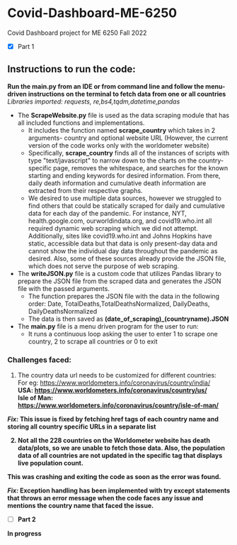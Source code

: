 # Covid-Dashboard-ME-6250
Covid Dashboard project for ME 6250 Fall 2022

- [x] Part 1

## Instructions to run the code: <br>

**Run the main.py from an IDE or from command line and follow the menu-driven instructions on the terminal to fetch data from one or all countries** <br>
*Libraries imported: requests, re,bs4,tqdm,datetime,pandas*

* The **ScrapeWebsite.py** file is used as the data scraping module that has all included functions and implementations. <br>
  * It includes the function named **scrape_country** which takes in 2 arguments- country and optional website URL (However, the current version of the code works only with the worldometer website)
  * Specifically, **scrape_country** finds all of the instances of scripts with type "text/javascript" to narrow down to the charts on the country-specific page, removes the whitespace, and searches for the known starting and ending keywords for desired information. From there, daily death information and cumulative death information are extracted from their respective graphs.
  * We desired to use multiple data sources, however we struggled to find others that could be statically scraped for daily and cumulative data for each day of the pandemic. For instance, NYT, health.google.com, ourworldindata.org, and covid19.who.int all required dynamic web scraping which we did not attempt. Additionally, sites like covid19.who.int and Johns Hopkins have static, accessible data but that data is only present-day data and cannot show the individual day data throughout the pandemic as desired. Also, some of these sources already provide the JSON file, which does not serve the purpose of web scraping.
* The **writeJSON.py** file is a custom code that utilizes Pandas library to prepare the JSON file from the scraped data and generates the JSON file with the passed arguments. <br>
  * The function prepares the JSON file with the data in the following order: Date, TotalDeaths,TotalDeathsNormalized, DailyDeaths, DailyDeathsNormalized
  * The data is then saved as **(date_of_scraping)_(countryname).JSON**
* The **main.py** file is a menu driven program for the user to run:
  * It runs a continuous loop asking the user to enter 1 to scrape one country, 2 to scrape all countries or 0 to exit
  



### Challenges faced: ###
1. The country data url needs to be customized for different countries: <br>
For eg: <A> https://www.worldometers.info/coronavirus/country/india/<br>
<B> USA: https://www.worldometers.info/coronavirus/country/us/<br>
<C> Isle of Man: https://www.worldometers.info/coronavirus/country/isle-of-man/<br>

*Fix:* This issue is fixed by fetching href tags of each country name and storing all country specific URLs in a separate list

2. Not all the 228 countries on the Worldometer website has death data/plots, so we are unable to fetch those data. Also, the population data of all countries are not updated in the specific tag that displays live population count.

This was crashing and exiting the code as soon as the error was found.

*Fix:* Exception handling has been implemented with try except statements that throws an error message when the code faces any issue and mentions the country name that faced the issue.


- [ ] Part 2

In progress
